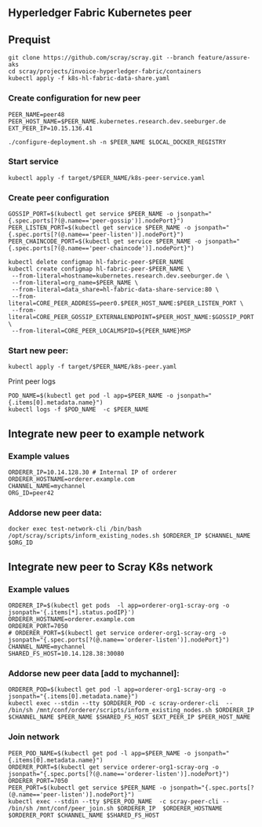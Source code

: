 ## Hyperledger Fabric Kubernetes peer

## Prequist

```
git clone https://github.com/scray/scray.git --branch feature/assure-aks
cd scray/projects/invoice-hyperledger-fabric/containers
kubectl apply -f k8s-hl-fabric-data-share.yaml
```

### Create configuration for new peer

```
PEER_NAME=peer48
PEER_HOST_NAME=$PEER_NAME.kubernetes.research.dev.seeburger.de 
EXT_PEER_IP=10.15.136.41

./configure-deployment.sh -n $PEER_NAME $LOCAL_DOCKER_REGISTRY
```

### Start service
  ```kubectl apply -f target/$PEER_NAME/k8s-peer-service.yaml```


### Create peer configuration

   ```
   GOSSIP_PORT=$(kubectl get service $PEER_NAME -o jsonpath="{.spec.ports[?(@.name=='peer-gossip')].nodePort}")
   PEER_LISTEN_PORT=$(kubectl get service $PEER_NAME -o jsonpath="{.spec.ports[?(@.name=='peer-listen')].nodePort}")
   PEER_CHAINCODE_PORT=$(kubectl get service $PEER_NAME -o jsonpath="{.spec.ports[?(@.name=='peer-chaincode')].nodePort}")
   ```

```
kubectl delete configmap hl-fabric-peer-$PEER_NAME 
kubectl create configmap hl-fabric-peer-$PEER_NAME \
 --from-literal=hostname=kubernetes.research.dev.seeburger.de \
 --from-literal=org_name=$PEER_NAME \
 --from-literal=data_share=hl-fabric-data-share-service:80 \
 --from-literal=CORE_PEER_ADDRESS=peer0.$PEER_HOST_NAME:$PEER_LISTEN_PORT \
 --from-literal=CORE_PEER_GOSSIP_EXTERNALENDPOINT=$PEER_HOST_NAME:$GOSSIP_PORT \
 --from-literal=CORE_PEER_LOCALMSPID=${PEER_NAME}MSP
```    		

### Start new peer:

  ```kubectl apply -f target/$PEER_NAME/k8s-peer.yaml```
  
  Print peer logs
  ```
  POD_NAME=$(kubectl get pod -l app=$PEER_NAME -o jsonpath="{.items[0].metadata.name}")
  kubectl logs -f $POD_NAME  -c $PEER_NAME
  ```
  
## Integrate new peer to example network
### Example values
  ```
  ORDERER_IP=10.14.128.30 # Internal IP of orderer
  ORDERER_HOSTNAME=orderer.example.com 
  CHANNEL_NAME=mychannel
  ORG_ID=peer42
  ```

### Addorse new peer data:
  ```docker exec test-network-cli /bin/bash /opt/scray/scripts/inform_existing_nodes.sh $ORDERER_IP $CHANNEL_NAME $ORG_ID```
  

## Integrate new peer to Scray K8s network
### Example values
  ```
  ORDERER_IP=$(kubectl get pods  -l app=orderer-org1-scray-org -o jsonpath='{.items[*].status.podIP}')
  ORDERER_HOSTNAME=orderer.example.com 
  ORDERER_PORT=7050
  # ORDERER_PORT=$(kubectl get service orderer-org1-scray-org -o jsonpath="{.spec.ports[?(@.name=='orderer-listen')].nodePort}")
  CHANNEL_NAME=mychannel
  SHARED_FS_HOST=10.14.128.38:30080 
  ```

### Addorse new peer data [add to mychannel]:
```
ORDERER_POD=$(kubectl get pod -l app=orderer-org1-scray-org -o jsonpath="{.items[0].metadata.name}")
kubectl exec --stdin --tty $ORDERER_POD -c scray-orderer-cli  -- /bin/sh /mnt/conf/orderer/scripts/inform_existing_nodes.sh $ORDERER_IP $CHANNEL_NAME $PEER_NAME $SHARED_FS_HOST $EXT_PEER_IP $PEER_HOST_NAME
```
  
### Join network
 ```
PEER_POD_NAME=$(kubectl get pod -l app=$PEER_NAME -o jsonpath="{.items[0].metadata.name}")
ORDERER_PORT=$(kubectl get service orderer-org1-scray-org -o jsonpath="{.spec.ports[?(@.name=='orderer-listen')].nodePort}")
ORDERER_PORT=7050
PEER_PORT=$(kubectl get service $PEER_NAME -o jsonpath="{.spec.ports[?(@.name=='peer-listen')].nodePort}")
kubectl exec --stdin --tty $PEER_POD_NAME  -c scray-peer-cli -- /bin/sh /mnt/conf/peer_join.sh $ORDERER_IP  $ORDERER_HOSTNAME $ORDERER_PORT $CHANNEL_NAME $SHARED_FS_HOST
```
